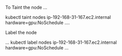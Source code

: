 To Taint the node
...

kubectl taint nodes ip-192-168-31-167.ec2.internal  hardware=gpu:NoSchedule
....

Label the node

...
kubectl label nodes ip-192-168-31-167.ec2.internal  hardware=gpu:NoSchedule
...
